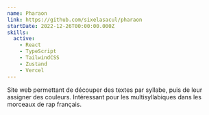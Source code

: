 ```yaml
---
name: Pharaon
link: https://github.com/sixelasacul/pharaon
startDate: 2022-12-26T00:00:00.000Z
skills:
  active:
    - React
    - TypeScript
    - TailwindCSS
    - Zustand
    - Vercel
---
```


Site web permettant de découper des textes par syllabe, puis de leur assigner des couleurs. Intéressant pour les multisyllabiques dans les morceaux de rap français.
